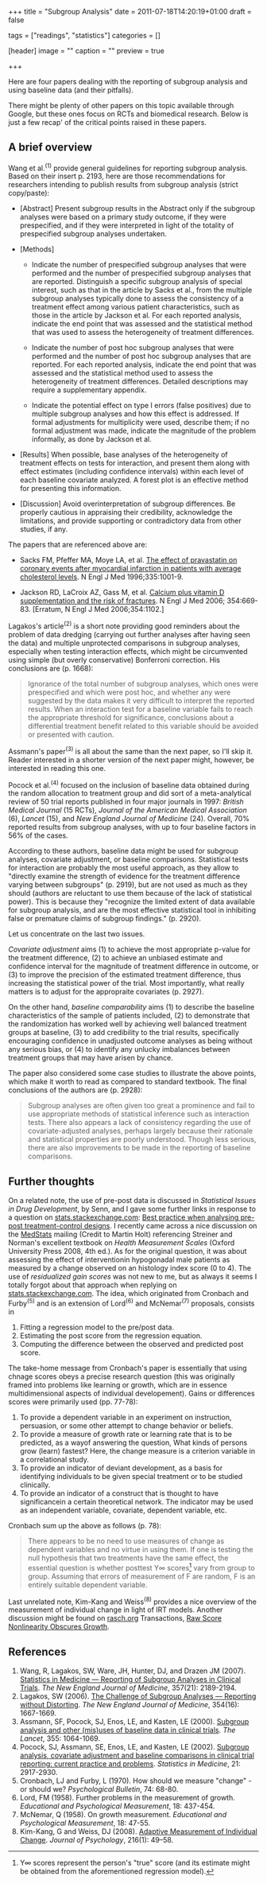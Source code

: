 +++
title = "Subgroup Analysis"
date = 2011-07-18T14:20:19+01:00
draft = false

tags = ["readings", "statistics"]
categories = []

[header]
image = ""
caption = ""
preview = true

+++

Here are four papers dealing with the reporting of subgroup analysis and using baseline data (and their pitfalls).


There might be plenty of other papers on this topic available through Google, but these ones focus on RCTs and biomedical research. Below is just a few recap' of the critical points raised in these papers.

## A brief overview

Wang et al.<sup>(1)</sup> provide general guidelines for reporting subgroup analysis. Based on their insert p. 2193, here are those recommendations for researchers intending to publish results from subgroup analysis (strict copy/paste):

* [Abstract] Present subgroup results in the Abstract only if the subgroup analyses were based on a primary study outcome, if they were prespecified, and if they were interpreted in light of the totality of prespecified subgroup analyses undertaken.

* [Methods]
  
  * Indicate the number of prespecified subgroup analyses that were performed and the number of prespecified subgroup analyses that are reported. Distinguish a specific subgroup analysis of special interest, such as that in the article by Sacks et al., from the multiple subgroup analyses typically done to assess the consistency of a treatment effect among various patient characteristics, such as those in the article by Jackson et al. For each reported analysis, indicate the end point that was assessed and the statistical method that was used to assess the heterogeneity of treatment differences.
  * Indicate the number of post hoc subgroup analyses that were performed and the number of post hoc subgroup analyses that are reported. For each reported analysis, indicate the end point that was assessed and the statistical method used to assess the heterogeneity of treatment differences. Detailed descriptions may require a supplementary appendix.
  
  * Indicate the potential effect on type I errors (false positives) due to multiple subgroup analyses and how this effect is addressed. If formal adjustments for multiplicity were used, describe them; if no formal adjustment was made, indicate the magnitude of the problem informally, as done by Jackson et al.

* [Results] When possible, base analyses of the heterogeneity of treatment effects on tests for interaction, and present them along with effect estimates (including confidence intervals) within each level of each baseline covariate analyzed. A forest plot is an effective method for presenting this information.

* [Discussion] Avoid overinterpretation of subgroup differences. Be properly cautious in appraising their credibility, acknowledge the limitations, and provide supporting or contradictory data from other studies, if any.

The papers that are referenced above are:

* Sacks FM, Pfeffer MA, Moye LA, et al. [The effect of pravastatin on coronary events after myocardial infarction in patients with average cholesterol levels](http://courses.ahc.umn.edu/pharmacy/5822/Lectures/CARETrial.pdf). N Engl J Med 1996;335:1001-9.
 
* Jackson RD, LaCroix AZ, Gass M, et al. [Calcium plus vitamin D supplementation and the risk of fractures](http://www.nejm.org/doi/full/10.1056/NEJMoa055218). N Engl J Med 2006; 354:669-83. [Erratum, N Engl J Med 2006;354:1102.]

Lagakos's article<sup>(2)</sup> is a short note providing good reminders about the problem of data dredging (carrying out further analyses after having seen the data) and multiple unprotected comparisons in subgroup analyses, especially when testing interaction effects, which might be circumvented using simple (but overly conservative) Bonferroni correction. His conclusions are (p. 1668):

> Ignorance of the total number of subgroup analyses, which ones were prespecified and which were post hoc, and whether any were suggested by the data makes it very difficult to interpret the reported results. When an interaction test for a baseline variable fails to reach the appropriate threshold for significance, conclusions about a differential treatment benefit related to this variable should be avoided or presented with caution.

Assmann's paper<sup>(3)</sup> is all about the same than the next paper, so I'll skip it. Reader interested in a shorter version of the next paper might, however, be interested in reading this one.

Pocock et al.<sup>(4)</sup> focused on the inclusion of baseline data obtained during the random allocation to treatment group and did sort of a meta-analytical review of 50 trial reports published in four major journals in 1997: *British Medical Journal* (15 RCTs), *Journal of the American Medical Association* (6), *Lancet* (15), and *New England Journal of Medicine* (24). Overall, 70% reported results from subgroup analyses, with up to four baseline factors in 56% of the cases. 

According to these authors, baseline data might be used for subgroup analyses, covariate adjustment, or baseline comparisons. Statistical tests for interaction are probably the most useful approach, as they allow to "directly examine the strength of evidence for the treatment difference varying between subgroups" (p. 2919), but are not used as much as they should (authors are reluctant to use them because of the lack of statistical power). This is because they "recognize the limited extent of data available for subgroup analysis, and are the most effective statistical tool in inhibiting false or premature claims of subgroup findings." (p. 2920).

Let us concentrate on the last two issues.

*Covariate adjustment* aims (1) to achieve the most appropriate p-value for the treatment difference, (2) to achieve an unbiased estimate and confidence interval for the magnitude of treatment difference in outcome, or (3) to improve the precision of the estimated treatment difference, thus increasing the statistical power of the trial.
Most importantly, what really matters is to adjust for the appropraite covariates (p. 2927).

On the other hand, *baseline comparability* aims (1) to describe the baseline characteristics of the sample of patients included, (2) to demonstrate that the randomization has worked well by achieving well balanced treatment groups at baseline, (3) to add credibility to the trial results, specifically encouraging confidence in unadjusted outcome analyses as being without any serious bias, or (4) to identify any unlucky imbalances between treatment groups that may have arisen by chance.

The paper also considered some case studies to illustrate the above points, which make it worth to read as compared to standard textbook.
The final conclusions of the authors are (p. 2928):

> Subgroup analyses are often given too great a prominence and fail to use appropriate methods of statistical inference such as interaction tests. There also appears a lack of consistency regarding the use of covariate-adjusted analyses, perhaps largely because their rationale and statistical properties are poorly understood. Though less serious, there are also improvements to be made in the reporting of baseline comparisons.


## Further thoughts

On a related note, the use of pre-post data is discussed in *Statistical Issues in Drug Development*, by Senn, and I gave some further links in response to a question on [stats.stackexchange.com](http://stats.stackexchange.com): [Best practice when analysing pre-post treatment-control designs](http://stats.stackexchange.com/questions/3466/best-practice-when-analysing-pre-post-treatment-control-designs). I recently came across a nice discussion on the [MedStats](http://groups.google.com/group/medstats/browse_thread/thread/165dd9cf7a6608c0) mailing (Credit to Martin Holt) referencing Streiner and Norman's excellent textbook on *Health Measurement Scales* (Oxford University Press 2008, 4th ed.). As for the original question, it was about assessing the effect of interventionin hypogonadal male patients as measured by a change observed on an histology index score (0 to 4). The use of *residualized gain scores* was not new to me, but as always it seems I totally forgot about that approach when replying on [stats.stackexchange.com](http://stats.stackexchange.com). The idea, which originated from Cronbach and Furby<sup>(5)</sup> and is an extension of Lord<sup>(6)</sup> and McNemar<sup>(7)</sup> proposals, consists in 

1. Fitting a regression model to the pre/post data.
2. Estimating the post score from the regression equation.
3. Computing the difference between the observed and predicted post score.

The take-home message from Cronbach's paper is essentially that using chnage scores obeys a precise research question (this was originally framed into problems like learning or growth, which are in essence multidimensional aspects of individual developement). Gains or differences scores were primarily used (pp. 77-78):

1. To provide a dependent variable in an experiment on instruction, persuasion, or some other attempt to change behavior or beliefs.
2. To provide a measure of growth rate or learning rate that is to be predicted, as a wayof answering the question, What kinds of persons grow (learn) fastest? Here, the change measure is a criterion variable in a correlational study.
3. To provide an indicator of deviant development, as a basis for identifying individuals to be given special treatment or to be studied clinically.
4. To provide an indicator of a construct that is thought to have significancein a certain theoretical network. The indicator may be used as an independent variable, covariate, dependent variable, etc. 

Cronbach sum up the above as follows (p. 78):

> There appears to be no need to use measures of change as dependent variables and no virtue in using them. If one is testing the null hypothesis that two treatments have the same effect, the essential question is whether posttest Y∞	scores[^1] vary from group to group. Assuming that errors of measurement of F are random, F is an entirely suitable dependent variable.

Last unrelated note, Kim-Kang and Weiss<sup>(8)</sup> provides a nice overview of the measurement of individual change in light of IRT models. Another discussion might be found on [rasch.org](http://www.rasch.org/rmt) Transactions, [Raw Score Nonlinearity Obscures Growth](http://www.rasch.org/rmt/rmt182a.htm).



## References

1. Wang, R, Lagakos, SW, Ware, JH, Hunter, DJ, and Drazen JM (2007). [Statistics in Medicine — Reporting of Subgroup Analyses in Clinical Trials](http://rds.epi-ucsf.org/ticr/syllabus/courses/7/2009/02/03/Lecture/readings/WangThe%20new%20england%20journal%20of%20medicine2007.pdf). *The New England Journal of Medicine*, 357(21): 2189-2194.
2. Lagakos, SW (2006). [The Challenge of Subgroup Analyses — Reporting without Distorting](http://www.kfshrcj.org/NR/rdonlyres/446B3BB6-6942-4E8C-AABF-6BE43D28E192/1135/StatisticsandMedicineSubgroupAnalyses.pdf). *The New England Journal of Medicine*, 354(16): 1667-1669.
3. Assmann, SF, Pocock, SJ, Enos, LE, and Kasten, LE (2000). [Subgroup analysis and other (mis)uses of baseline data in clinical trials](http://sisla06.samsi.info/multi/sa/subgroups.lancet2000.pdf). *The Lancet*, 355: 1064-1069.
4. Pocock, SJ, Assmann, SE, Enos, LE, and Kasten, LE (2002). [Subgroup analysis, covariate adjustment and baseline comparisons in clinical trial reporting: current practice and problems](http://citeseerx.ist.psu.edu/viewdoc/download?doi=10.1.1.79.3064&rep=rep1&type=pdf). *Statistics in Medicine*, 21: 2917-2930.
5. Cronbach, LJ and Furby, L (1970). How should we measure "change" - or should we? *Psychological Bulletin*, 74: 68-80.
6. Lord, FM (1958). Further problems in the measurement of growth. *Educational and Psychological Measurement*, 18: 437-454.
7. McNemar, Q (1958). On growth measurement. *Educational and Psychological Measurement*, 18: 47-55.
8. Kim-Kang, G and Weiss, DJ (2008). [Adaptive Measurement of Individual Change](http://www.assess.com/docs/Kim-Kang_and_Weiss_2008.pdf). *Journal of Psychology*, 216(1): 49–58.


[^1]: Y∞ scores represent the person's "true" score (and its estimate might be obtained from the aforementioned regression model).

